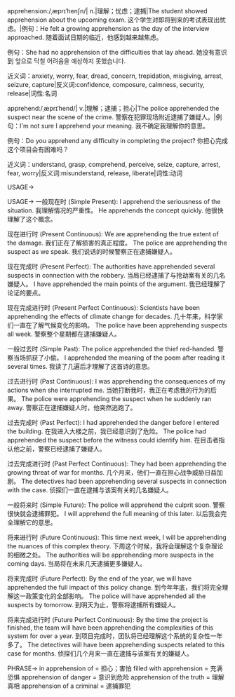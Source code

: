apprehension:/ˌæprɪˈhenʃn/| n.|理解；忧虑；逮捕|The student showed apprehension about the upcoming exam.  这个学生对即将到来的考试表现出忧虑。|例句：He felt a growing apprehension as the day of the interview approached.  随着面试日期的临近，他感到越来越焦虑。

例句：She had no apprehension of the difficulties that lay ahead. 她没有意识到 앞으로 닥칠 어려움을 예상하지 못했습니다.

近义词：anxiety, worry, fear, dread, concern, trepidation, misgiving, arrest, seizure, capture|反义词:confidence, composure, calmness, security, release|词性:名词

apprehend:/ˌæprɪˈhend/| v.|理解；逮捕；担心|The police apprehended the suspect near the scene of the crime. 警察在犯罪现场附近逮捕了嫌疑人。|例句：I'm not sure I apprehend your meaning. 我不确定我理解你的意思。

例句：Do you apprehend any difficulty in completing the project? 你担心完成这个项目会有困难吗？

近义词：understand, grasp, comprehend, perceive, seize, capture, arrest, fear, worry|反义词:misunderstand, release, liberate|词性:动词


USAGE->

USAGE->
一般现在时 (Simple Present):
I apprehend the seriousness of the situation. 我理解情况的严重性。
He apprehends the concept quickly. 他很快理解了这个概念。


现在进行时 (Present Continuous):
We are apprehending the true extent of the damage. 我们正在了解损害的真正程度。
The police are apprehending the suspect as we speak. 我们说话的时候警察正在逮捕嫌疑人。


现在完成时 (Present Perfect):
The authorities have apprehended several suspects in connection with the robbery. 当局已经逮捕了与抢劫案有关的几名嫌疑人。
I have apprehended the main points of the argument. 我已经理解了论证的要点。


现在完成进行时 (Present Perfect Continuous):
Scientists have been apprehending the effects of climate change for decades. 几十年来，科学家们一直在了解气候变化的影响。
The police have been apprehending suspects all week. 警察整个星期都在逮捕嫌疑人。


一般过去时 (Simple Past):
The police apprehended the thief red-handed. 警察当场抓获了小偷。
I apprehended the meaning of the poem after reading it several times. 我读了几遍后才理解了这首诗的意思。


过去进行时 (Past Continuous):
I was apprehending the consequences of my actions when she interrupted me. 当她打断我时，我正在考虑我的行为的后果。
The police were apprehending the suspect when he suddenly ran away. 警察正在逮捕嫌疑人时，他突然逃跑了。


过去完成时 (Past Perfect):
I had apprehended the danger before I entered the building. 在我进入大楼之前，我已经意识到了危险。
The police had apprehended the suspect before the witness could identify him. 在目击者指认他之前，警察已经逮捕了嫌疑人。


过去完成进行时 (Past Perfect Continuous):
They had been apprehending the growing threat of war for months. 几个月来，他们一直在担心战争威胁日益加剧。
The detectives had been apprehending several suspects in connection with the case. 侦探们一直在逮捕与该案有关的几名嫌疑人。


一般将来时 (Simple Future):
The police will apprehend the culprit soon. 警察很快就会逮捕罪犯。
I will apprehend the full meaning of this later. 以后我会完全理解它的意思。


将来进行时 (Future Continuous):
This time next week, I will be apprehending the nuances of this complex theory. 下周这个时候，我将会理解这个复杂理论的细微之处。
The authorities will be apprehending more suspects in the coming days. 当局将在未来几天逮捕更多嫌疑人。


将来完成时 (Future Perfect):
By the end of the year, we will have apprehended the full impact of this policy change. 到今年年底，我们将完全理解这一政策变化的全部影响。
The police will have apprehended all the suspects by tomorrow. 到明天为止，警察将逮捕所有嫌疑人。


将来完成进行时 (Future Perfect Continuous):
By the time the project is finished, the team will have been apprehending the complexities of this system for over a year. 到项目完成时，团队将已经理解这个系统的复杂性一年多了。
The detectives will have been apprehending suspects related to this case for months. 侦探们几个月来一直在逮捕与该案有关的嫌疑人。


PHRASE->
in apprehension of = 担心；害怕
filled with apprehension = 充满恐惧
apprehension of danger = 意识到危险
apprehension of the truth = 理解真相
apprehension of a criminal = 逮捕罪犯

